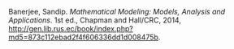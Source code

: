 Banerjee, Sandip. _Mathematical Modeling: Models, Analysis and Applications_. 1st ed., Chapman and Hall/CRC, 2014, http://gen.lib.rus.ec/book/index.php?md5=873c112ebad2f4f606336dd1d008475b.